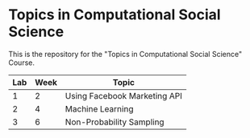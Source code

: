 # Topics in Computational Social Science 

This is the repository for the "Topics in Computational Social Science" Course. 


| Lab | Week | Topic                        |
|-----|------|------------------------------|
| 1   | 2    | Using Facebook Marketing API |
| 2   | 4    | Machine Learning             |
| 3   | 6    | Non-Probability Sampling     |
